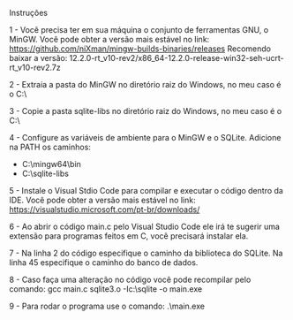 Instruções

1 - Você precisa ter em sua máquina o conjunto de ferramentas GNU, o MinGW.
Você pode obter a versão mais estável no link: https://github.com/niXman/mingw-builds-binaries/releases
Recomendo baixar a versão: 12.2.0-rt_v10-rev2/x86_64-12.2.0-release-win32-seh-ucrt-rt_v10-rev2.7z

2 - Extraia a pasta do MinGW no diretório raiz do Windows, no meu caso é o C:\

3 - Copie a pasta sqlite-libs no diretório raiz do Windows, no meu caso é o C:\

4 - Configure as variáveis de ambiente para o MinGW e o SQLite.
Adicione na PATH os caminhos:
- C:\mingw64\bin
- C:\sqlite-libs

5 - Instale o Visual Stdio Code para compilar e executar o código dentro da IDE.
Você pode obter a versão mais estável no link: https://visualstudio.microsoft.com/pt-br/downloads/

6 - Ao abrir o código main.c pelo Visual Studio Code ele irá te sugerir uma extensão para programas feitos em C, você precisará instalar ela.

7 - Na linha 2 do código especifique o caminho da biblioteca do SQLite.
    Na linha 45 especifique o caminho do banco de dados.

8 - Caso faça uma alteração no código você pode recompilar pelo comando:
gcc main.c sqlite3.o -Ic:\sqlite -o main.exe

9 - Para rodar o programa use o comando:
.\main.exe